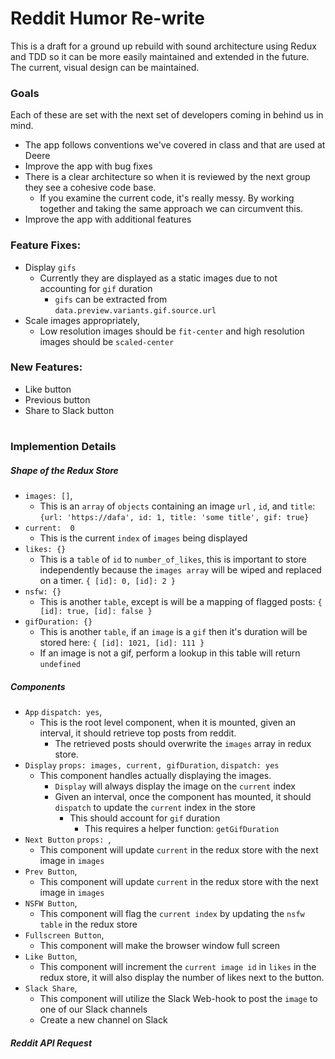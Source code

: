# Reddit Humor Re-write

This is a draft for a ground up rebuild with sound architecture using Redux and TDD so it can
be more easily maintained and extended in the future. The current, visual design can be maintained.

### Goals
Each of these are set with the next set of developers coming in behind us in mind.
* The app follows conventions we've covered in class and that are used at Deere
* Improve the app with bug fixes
* There is a clear architecture so when it is reviewed by the next group they see a cohesive code base.
  * If you examine the current code, it's really messy. By working together and taking the same approach we can circumvent this.
* Improve the app with additional features
  
  
### Feature Fixes:
* Display `gifs`
  * Currently they are displayed as a static images due to not accounting for `gif` duration
    * `gifs` can be extracted from `data.preview.variants.gif.source.url`
* Scale images appropriately,
  * Low resolution images should be `fit-center` and high resolution images should be `scaled-center`
  
### New Features:
* Like button
* Previous button
* Share to Slack button

#
### Implemention Details
##### Shape of the Redux Store
* `images: []`,
  * This is an `array` of `objects` containing an image `url` , `id`, and `title`: `{url: 'https://dafa', id: 1, title: 'some title', gif: true}`
* `current:  0`
  * This is the current `index` of `images` being displayed
* `likes: {}`
  * This is a `table` of `id` to `number_of_likes`, this is important to store independently because the `images array` will be wiped and replaced on a timer. `{ [id]: 0, [id]: 2 }`
* `nsfw: {}`
  * This is another `table`, except is will be a mapping of flagged posts: `{ [id]: true, [id]: false }`
* `gifDuration: {}`
  * This is another `table`, if an `image` is a `gif` then it's duration will be stored here: `{ [id]: 1021, [id]: 111 }`
  * If an image is not a gif, perform a lookup in this table will return `undefined`
  
##### Components
* `App` `dispatch: yes`,
   * This is the root level component, when it is mounted, given an interval, it should retrieve top posts from reddit.
     * The retrieved posts should overwrite the `images` array in redux store.
 * `Display` `props: images, current, gifDuration`, `dispatch: yes`
   * This component handles actually displaying the images.
     * `Display` will always display the image on the `current` index
     * Given an interval, once the component has mounted, it should `dispatch` to update the `current` index in the store
       * This should account for `gif` duration
         * This requires a helper function: `getGifDuration`
 * `Next Button` `props: `,
   * This component will update `current` in the redux store with the next image in `images`
  * `Prev Button`,
    * This component will update `current` in the redux store with the next image in `images`
  * `NSFW Button`,
    * This component will flag the `current index`  by updating the `nsfw table` in the redux store
  * `Fullscreen Button`,
    * This component will make the browser window full screen
  * `Like Button`,
    * This component will increment the `current image id` in `likes` in the redux store, it will also display the number of likes next to the button.
  * `Slack Share`,
    * This component will utilize the Slack Web-hook to post the `image` to one of our Slack channels
    * Create a new channel on Slack
    
 ##### Reddit API Request
